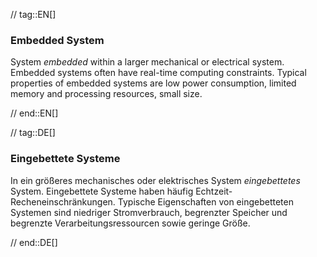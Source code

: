 // tag::EN[]
### Embedded System

System _embedded_ within a larger mechanical or electrical system. Embedded systems often
have real-time computing constraints. Typical properties of embedded systems are low power consumption,
limited memory and processing resources, small size.

// end::EN[]

// tag::DE[]
### Eingebettete Systeme

In ein größeres mechanisches oder elektrisches System *eingebettetes*
System. Eingebettete Systeme haben häufig
Echtzeit-Recheneinschränkungen. Typische Eigenschaften von
eingebetteten Systemen sind niedriger
Stromverbrauch, begrenzter Speicher und begrenzte
Verarbeitungsressourcen sowie geringe Größe.


// end::DE[]

